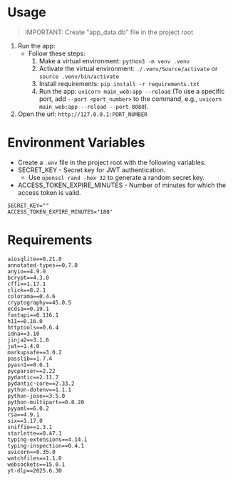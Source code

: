 # Usage
> IMPORTANT: Create "app_data.db" file in the project root
1. Run the app:
   - Follow these steps:
     1. Make a virtual environment: `python3 -m venv .venv`
     2. Activate the virtual environment: `./.venv/Source/activate` or `source .venv/bin/activate`
     3. Install requirements: `pip install -r requirements.txt`
     4. Run the app: `uvicorn main_web:app --reload` (To use a specific port, add `--port <port_number>` to the command, e.g., `uvicorn main_web:app --reload --port 8080`).
2. Open the url: `http://127.0.0.1:PORT_NUMBER`

# Environment Variables
- Create a `.env` file in the project root with the following variables:
- SECRET_KEY - Secret key for JWT authentication. 
  - Use `openssl rand -hex 32` to generate a random secret key.
- ACCESS_TOKEN_EXPIRE_MINUTES - Number of minutes for which the access token is valid.
```
SECRET_KEY=""
ACCESS_TOKEN_EXPIRE_MINUTES="180"
```

# Requirements
```
aiosqlite==0.21.0
annotated-types==0.7.0
anyio==4.9.0
bcrypt==4.3.0
cffi==1.17.1
click==8.2.1
colorama==0.4.6
cryptography==45.0.5
ecdsa==0.19.1
fastapi==0.116.1
h11==0.16.0
httptools==0.6.4
idna==3.10
jinja2==3.1.6
jwt==1.4.0
markupsafe==3.0.2
passlib==1.7.4
pyasn1==0.6.1
pycparser==2.22
pydantic==2.11.7
pydantic-core==2.33.2
python-dotenv==1.1.1
python-jose==3.5.0
python-multipart==0.0.20
pyyaml==6.0.2
rsa==4.9.1
six==1.17.0
sniffio==1.3.1
starlette==0.47.1
typing-extensions==4.14.1
typing-inspection==0.4.1
uvicorn==0.35.0
watchfiles==1.1.0
websockets==15.0.1
yt-dlp==2025.6.30
```
